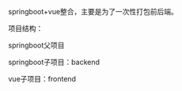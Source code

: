 springboot+vue整合，主要是为了一次性打包前后端。

项目结构：

springboot父项目

  springboot子项目：backend
  
  vue子项目：frontend

